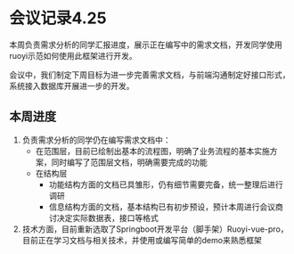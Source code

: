 # 会议记录4.25

本周负责需求分析的同学汇报进度，展示正在编写中的需求文档，开发同学使用ruoyi示范如何使用此框架进行开发。

会议中，我们制定下周目标为进一步完善需求文档，与前端沟通制定好接口形式，系统接入数据库开展进一步的开发。



## 本周进度

1. 负责需求分析的同学仍在编写需求文档中：
   - 在范围层，目前已绘制出基本的流程图，明确了业务流程的基本实施方案，同时编写了范围层文档，明确需要完成的功能
   - 在结构层
     - 功能结构方面的文档已具雏形，仍有细节需要完备，统一整理后进行调研
     - 信息结构方面的文档，基本结构已有初步预设，预计本周进行会议商讨决定实际数据表，接口等格式
2. 技术方面，目前重新选取了Springboot开发平台（脚手架）Ruoyi-vue-pro，目前正在学习文档与相关技术，并使用或编写简单的demo来熟悉框架

